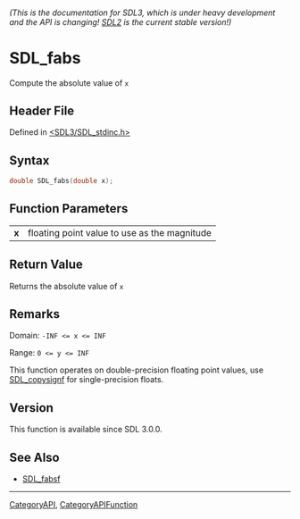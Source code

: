 ###### (This is the documentation for SDL3, which is under heavy development and the API is changing! [SDL2](https://wiki.libsdl.org/SDL2/) is the current stable version!)
# SDL_fabs

Compute the absolute value of `x`

## Header File

Defined in [<SDL3/SDL_stdinc.h>](https://github.com/libsdl-org/SDL/blob/main/include/SDL3/SDL_stdinc.h)

## Syntax

```c
double SDL_fabs(double x);

```

## Function Parameters

|           |                                              |
| --------- | -------------------------------------------- |
| **x**     | floating point value to use as the magnitude |

## Return Value

Returns the absolute value of `x`

## Remarks

Domain: `-INF <= x <= INF`

Range: `0 <= y <= INF`

This function operates on double-precision floating point values, use
[SDL_copysignf](SDL_copysignf) for single-precision floats.

## Version

This function is available since SDL 3.0.0.

## See Also

* [SDL_fabsf](SDL_fabsf)

----
[CategoryAPI](CategoryAPI), [CategoryAPIFunction](CategoryAPIFunction)

